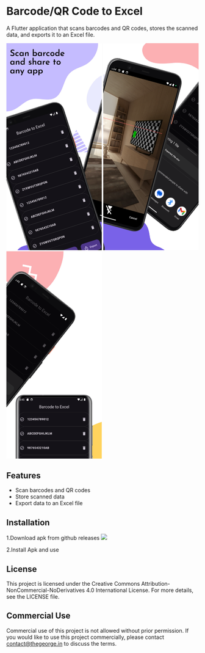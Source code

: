 # Barcode/QR Code to Excel

A Flutter application that scans barcodes and QR codes, stores the scanned data, and exports it to an Excel file.

<p float="left">
  <img src="https://github.com/geoseiden/barqr-to-excel/blob/main/assets/screenshot1.png?raw=true" width="250"/>
  <img src="https://github.com/geoseiden/barqr-to-excel/blob/main/assets/screenshot2.png?raw=true" width="250"/> 
  <img src="https://github.com/geoseiden/barqr-to-excel/blob/main/assets/screenshot3.png?raw=true" width="250"/>
</p>

## Features

- Scan barcodes and QR codes
- Store scanned data
- Export data to an Excel file

## Installation

1.Download apk from github releases
[<img src="https://github.githubassets.com/assets/GitHub-Mark-ea2971cee799.png">](https://github.com/geoseiden/barqr-to-excel/releases)

2.Install Apk and use

## License

This project is licensed under the Creative Commons Attribution-NonCommercial-NoDerivatives 4.0 International License. For more details, see the LICENSE file.

## Commercial Use

Commercial use of this project is not allowed without prior permission. If you would like to use this project commercially, please contact contact@thegeorge.in to discuss the terms.
